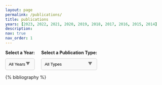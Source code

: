 ```yaml
---
layout: page
permalink: /publications/
title: publications
years: [2023, 2022, 2021, 2020, 2019, 2018, 2017, 2016, 2015, 2014]
description: 
nav: true
nav_order: 1
---
```


<div class="filters" style="text-align: left;">
  <div class="filter-item year-selector">
    <label for="yearSelect">Select a Year: </label>
    <div class="custom-select-wrapper">
      <select id="yearSelect" onchange="filterPublications()">
        <option value="all">All Years</option>
        <!-- JavaScript will populate years here -->
      </select>
    </div>
  </div>

  <div class="filter-item type-selector">
    <label for="typeSelect">Select a Publication Type: </label>
    <div class="custom-select-wrapper">
      <select id="typeSelect" onchange="filterPublications()">
        <option value="all">All Types</option>
        <option value="article">Article</option>
        <option value="conference">Conference Papers</option>
        <option value="thesis">Thesis</option>
        <option value="book">Book Chapters</option>
        <!-- Add more types as needed -->
      </select>
    </div>
  </div>
</div>

<style>
  .filters {
    display: flex;
    flex-direction: row;
    gap: 20px;
    align-items: flex-start; /* Aligns items to the left */
    max-width: 300px;
    margin: 0; /* Adjust or remove margin as needed */
  }

  .custom-select-wrapper {
    position: relative;
    width: 100%;
  }

  select {
    width: 100%;
    padding: 10px;
    margin-top: 5px;
    border: 1px solid #ccc;
    border-radius: 5px;
    appearance: none; /* Removes default styling of select */
    background-color: #f9f9f9;
  }

  .custom-select-wrapper:after {
    content: "\25BC"; /* Adds custom arrow */
    position: absolute;
    top: 50%;
    right: 15px;
    transform: translateY(-50%);
    pointer-events: none;
    color: #777;
  }

  label {
    font-weight: bold;
    margin-bottom: 5px;
    display: block;
  }
</style>



<script>
  const minYear = 2010; // Adjust based on your data
  const maxYear = new Date().getFullYear(); // Current year
  const yearSelect = document.getElementById('yearSelect');
  for (let year = maxYear; year >= minYear; year--) {
    const option = document.createElement('option');
    option.value = option.textContent = year;
    yearSelect.appendChild(option);
  }
</script>

<script>
function filterPublications() {
  const selectedYear = document.getElementById('yearSelect').value;
  const selectedType = document.getElementById('typeSelect').value;
  const entries = document.querySelectorAll('.row .col-sm-8');
  
  entries.forEach(entry => {
    const entryYear = entry.getAttribute('data-year');
    const entryType = entry.getAttribute('data-type'); // Ensure your entries have this attribute
    const matchYear = selectedYear === 'all' || entryYear === selectedYear;
    const matchType = selectedType === 'all' || entryType === selectedType;

    if (matchYear && matchType) {
      entry.parentElement.style.display = '';
    } else {
      entry.parentElement.style.display = 'none';
    }
  });
}
</script>

<!-- _pages/publications.md -->
<div class="publications">

{% bibliography %}

</div>
